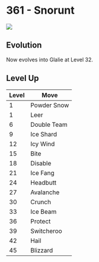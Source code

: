 # 361 - Snorunt
![][361]

## Evolution
Now evolves into Glalie at Level 32.

## Level Up

Level | Move
---   | ---
  1   | Powder Snow
  1   | Leer
  6   | Double Team
  9   | Ice Shard
 12   | Icy Wind
 15   | Bite
 18   | Disable
 21   | Ice Fang
 24   | Headbutt
 27   | Avalanche
 30   | Crunch
 33   | Ice Beam
 36   | Protect
 39   | Switcheroo
 42   | Hail
 45   | Blizzard



[361]: ../img/pokemon/361.png
